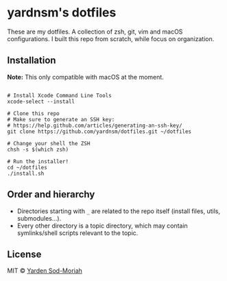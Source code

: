 # yardnsm's dotfiles

These are my dotfiles. A collection of zsh, git, vim and macOS configurations. I built this repo from scratch, while focus on organization.

## Installation

**Note:** This only compatible with macOS at the moment.

```console

# Install Xcode Command Line Tools
xcode-select --install

# Clone this repo
# Make sure to generate an SSH key:
# https://help.github.com/articles/generating-an-ssh-key/
git clone https://github.com/yardnsm/dotfiles.git ~/dotfiles

# Change your shell the ZSH
chsh -s $(which zsh)

# Run the installer!
cd ~/dotfiles
./install.sh
```

## Order and hierarchy

- Directories starting with `_` are related to the repo itself (install files, utils, submodules...).
- Every other directory is a topic directory, which may contain symlinks/shell scripts relevant to the topic.

## License

MIT © [Yarden Sod-Moriah](http://yardnsm.net/)
